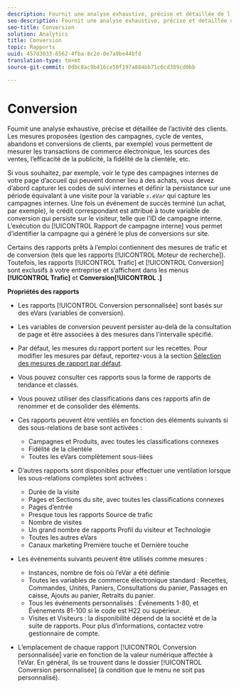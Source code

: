 ```yaml
---
description: Fournit une analyse exhaustive, précise et détaillée de l’activité des clients. Les mesures proposées (gestion des campagnes, cycle de ventes, abandons et conversions de clients, par exemple) vous permettent de mesurer les transactions de commerce électronique, les sources des ventes, l’efficacité de la publicité, la fidélité de la clientèle, etc.
seo-description: Fournit une analyse exhaustive, précise et détaillée de l’activité des clients. Les mesures proposées (gestion des campagnes, cycle de ventes, abandons et conversions de clients, par exemple) vous permettent de mesurer les transactions de commerce électronique, les sources des ventes, l’efficacité de la publicité, la fidélité de la clientèle, etc.
seo-title: Conversion
solution: Analytics
title: Conversion
topic: Rapports
uuid: 457d3033-6562-4fba-8c2e-0e7a9be44bfd
translation-type: tm+mt
source-git-commit: 0dbc8ac9b416ce50f197a884bb71c6cd389cd0bb

---
```



# Conversion

Fournit une analyse exhaustive, précise et détaillée de l’activité des clients. Les mesures proposées (gestion des campagnes, cycle de ventes, abandons et conversions de clients, par exemple) vous permettent de mesurer les transactions de commerce électronique, les sources des ventes, l’efficacité de la publicité, la fidélité de la clientèle, etc.

Si vous souhaitez, par exemple, voir le type des campagnes internes de votre page d’accueil qui peuvent donner lieu à des achats, vous devez d’abord capturer les codes de suivi internes et définir la persistance sur une période équivalant à une visite pour la variable *`s.eVar`* qui capture les campagnes internes. Une fois un événement de succès terminé (un achat, par exemple), le crédit correspondant est attribué à toute variable de conversion qui persiste sur le visiteur, telle que l’ID de campagne interne. L’exécution du [!UICONTROL Rapport de campagne interne] vous permet d’identifier la campagne qui a généré le plus de conversions sur site.

Certains des rapports prêts à l’emploi contiennent des mesures de trafic et de conversion (tels que les rapports [!UICONTROL Moteur de recherche]). Toutefois, les rapports [!UICONTROL Trafic] et [!UICONTROL Conversion] sont exclusifs à votre entreprise et s’affichent dans les menus **[!UICONTROL Trafic]** et **Conversion[!UICONTROL .]**

**Propriétés des rapports**

* Les rapports [!UICONTROL Conversion personnalisée] sont basés sur des eVars (variables de conversion).
* Les variables de conversion peuvent persister au-delà de la consultation de page et être associées à des mesures dans l’intervalle spécifié.
* Par défaut, les mesures du rapport portent sur les recettes. Pour modifier les mesures par défaut, reportez-vous à la section [Sélection des mesures de rapport par défaut](https://marketing.adobe.com/resources/help/en_US/sc/user/t_metrics_set_default.html).
* Vous pouvez consulter ces rapports sous la forme de rapports de tendance et classés.
* Vous pouvez utiliser des classifications dans ces rapports afin de renommer et de consolider des éléments.
* Ces rapports peuvent être ventilés en fonction des éléments suivants si des sous-relations de base sont activées :

   * Campagnes et Produits, avec toutes les classifications connexes
   * Fidélité de la clientèle
   * Toutes les eVars complètement sous-liées

* D’autres rapports sont disponibles pour effectuer une ventilation lorsque les sous-relations complètes sont activées :

   * Durée de la visite
   * Pages et Sections du site, avec toutes les classifications connexes
   * Pages d’entrée
   * Presque tous les rapports Source de trafic
   * Nombre de visites
   * Un grand nombre de rapports Profil du visiteur et Technologie
   * Toutes les autres eVars
   * Canaux marketing Première touche et Dernière touche

* Les événements suivants peuvent être utilisés comme mesures :

   * Instances, nombre de fois où l’eVar a été définie
   * Toutes les variables de commerce électronique standard : Recettes, Commandes, Unités, Paniers, Consultations du panier, Passages en caisse, Ajouts au panier, Retraits du panier.
   * Tous les événements personnalisés : Événements 1-80, et Événements 81-100 si le code est H22 ou supérieur.
   * Visites et Visiteurs : la disponibilité dépend de la société et de la suite de rapports. Pour plus d’informations, contactez votre gestionnaire de compte.

* L’emplacement de chaque rapport [!UICONTROL Conversion personnalisée] varie en fonction de la valeur numérique affectée à l’eVar. En général, ils se trouvent dans le dossier [!UICONTROL Conversion personnalisée] (à condition que le menu ne soit pas personnalisé).

